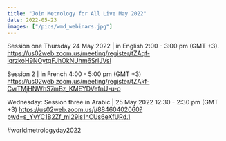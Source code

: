 ```yaml
---
title: "Join Metrology for All Live May 2022"
date: 2022-05-23
images: ["/pics/wmd_webinars.jpg"]
---
```


Session one Thursday 24 May 2022 | in English 2:00 - 3:00 pm (GMT +3).
https://us02web.zoom.us/meeting/register/tZAqf-iqrzkoH9NOytgFJhOkNUhm6SrIJVsI

Session 2 | in French 4:00 - 5:00 pm (GMT +3)
https://us02web.zoom.us/meeting/register/tZAkf-CvrTMjHNWhS7mBz_KMEYDVefnU-u-o

Wednesday:
Session three in Arabic | 25 May 2022 12:30 - 2:30 pm (GMT +3) https://us02web.zoom.us/j/88460402060?pwd=s_YvYC1B2Zf_mi29is1hCUs6eXfURd.1

<!--more-->

#worldmetrologyday2022
